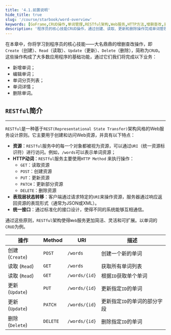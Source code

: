```yaml
---
title: '4.1.前置说明'
hide_title: true
slug: '/course/starbook/word-overview'
keywords: [GoFrame,CRUD操作,单词管理,RESTful架构,Web服务,HTTP方法,增删查改,资源管理,URI,客户端接口]
description: '程序员的核心技能CRUD操作，通过创建、读取、更新和删除操作完成单词管理。RESTful是一种设计原则，实现资源管理的简单灵活的Web服务架构，使用URI访问资源，通过GET、POST、PUT、PATCH、DELETE等HTTP动词进行操作确保系统之间的通信'
---
```

在本章中，你将学习到程序员的核心技能——大名鼎鼎的增删查改操作，即`Create`（创建）、`Read`（读取）、`Update`（更新）、`Delete`（删除），简称为`CRUD`。这些操作构成了大多数应用程序的基础功能，通过它们我们将完成以下业务：
- 新增单词；
- 编辑单词；
- 单词分页列表；
- 单词详情；
- 删除单词。
## `RESTful`简介
---
`RESTful`是一种基于`REST(Representational State Transfer)`架构风格的Web服务设计原则。它主要用于创建和访问Web资源，并具有以下特点：
- **资源**：`RESTful`服务中的每一个对象都被视为资源，可以通过`URI`（统一资源标识符）进行访问。例如，`/words`可以表示单词资源；
- **HTTP动词**：`RESTful`服务主要使用`HTTP Method` 来执行操作：
    - `GET`：读取资源
    - `POST`：创建资源
    - `PUT`：更新资源
    - `PATCH`：更新部分资源
    - `DELETE`：删除资源
- **表现层状态转移**：客户端通过请求特定的`URI`来操作资源，服务器通过响应返回资源的表现形式（通常为JSON或XML）。
- **统一接口**：通过标准化的接口设计，使得不同的系统能够互相通信。

通过这些原则，`RESTful`架构使得`Web`服务更加简洁、灵活和可扩展。以单词的`CRUD`为例。

| 操作          | Method | URI           | 描述             |
| ----------- | ------ | ------------- | -------------- |
| 创建 (`Create`) | `POST`   | `/words`      | 创建一个新的单词       |
| 读取 (`Read`)   | `GET`    | `/words`      | 获取所有单词列表       |
| 读取 (`Read`)   | `GET`    | `/words/{id}` | 根据`ID`获取单个单词     |
| 更新 (`Update`) | `PUT`    | `/words/{id}` | 更新指定`ID`的单词      |
| 更新 (`Update`) | `PATCH`  | `/words/{id}` | 更新指定`ID`的单词的部分字段 |
| 删除 (`Delete`) | `DELETE` | `/words/{id}` | 删除指定`ID`的单词      |
